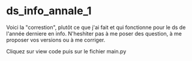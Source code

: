 # ds_info_annale_1

Voici la "correstion", plutôt ce que j'ai fait et qui fonctionne pour le ds de l'année derniere en info.
N'heshiter pas à me poser des question, à me proposer vos versions ou à me corriger.

Cliquez sur view code puis sur le fichier main.py
